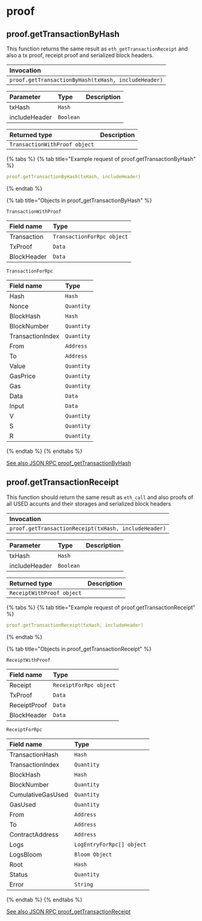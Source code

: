 # proof



## proof.getTransactionByHash

This function returns the same result as `eth_getTransactionReceipt` and also a tx proof, receipt proof and serialized block headers. 


| Invocation |
| :--- |
| `proof.getTransactionByHash(txHash, includeHeader)` |

| Parameter | Type | Description |
| :--- | :--- | :--- |
| txHash | `Hash` |  |
| includeHeader | `Boolean` |  |

| Returned type | Description |
| :--- | :--- |
| `TransactionWithProof object` |  |

{% tabs %}
{% tab title="Example request of proof.getTransactionByHash" %}
```yaml
proof.getTransactionByHash(txHash, includeHeader)
```
{% endtab %}

{% tab title="Objects in proof_getTransactionByHash" %}

`TransactionWithProof`

| Field name | Type |
| :--- | :--- |
| Transaction | `TransactionForRpc object` |
| TxProof | `Data` |
| BlockHeader | `Data` |

`TransactionForRpc`

| Field name | Type |
| :--- | :--- |
| Hash | `Hash` |
| Nonce | `Quantity` |
| BlockHash | `Hash` |
| BlockNumber | `Quantity` |
| TransactionIndex | `Quantity` |
| From | `Address` |
| To | `Address` |
| Value | `Quantity` |
| GasPrice | `Quantity` |
| Gas | `Quantity` |
| Data | `Data` |
| Input | `Data` |
| V | `Quantity` |
| S | `Quantity` |
| R | `Quantity` |
{% endtab %}
{% endtabs %}

[See also JSON RPC proof_getTransactionByHash](https://docs.nethermind.io/nethermind/ethereum-client/json-rpc/proof#proof_gettransactionbyhash)


## proof.getTransactionReceipt

This function should return the same result as `eth_call` and also proofs of all USED accunts and their storages and serialized block headers 


| Invocation |
| :--- |
| `proof.getTransactionReceipt(txHash, includeHeader)` |

| Parameter | Type | Description |
| :--- | :--- | :--- |
| txHash | `Hash` |  |
| includeHeader | `Boolean` |  |

| Returned type | Description |
| :--- | :--- |
| `ReceiptWithProof object` |  |

{% tabs %}
{% tab title="Example request of proof.getTransactionReceipt" %}
```yaml
proof.getTransactionReceipt(txHash, includeHeader)
```
{% endtab %}

{% tab title="Objects in proof_getTransactionReceipt" %}

`ReceiptWithProof`

| Field name | Type |
| :--- | :--- |
| Receipt | `ReceiptForRpc object` |
| TxProof | `Data` |
| ReceiptProof | `Data` |
| BlockHeader | `Data` |

`ReceiptForRpc`

| Field name | Type |
| :--- | :--- |
| TransactionHash | `Hash` |
| TransactionIndex | `Quantity` |
| BlockHash | `Hash` |
| BlockNumber | `Quantity` |
| CumulativeGasUsed | `Quantity` |
| GasUsed | `Quantity` |
| From | `Address` |
| To | `Address` |
| ContractAddress | `Address` |
| Logs | `LogEntryForRpc[] object` |
| LogsBloom | `Bloom Object` |
| Root | `Hash` |
| Status | `Quantity` |
| Error | `String` |
{% endtab %}
{% endtabs %}

[See also JSON RPC proof_getTransactionReceipt](https://docs.nethermind.io/nethermind/ethereum-client/json-rpc/proof#proof_gettransactionreceipt)
